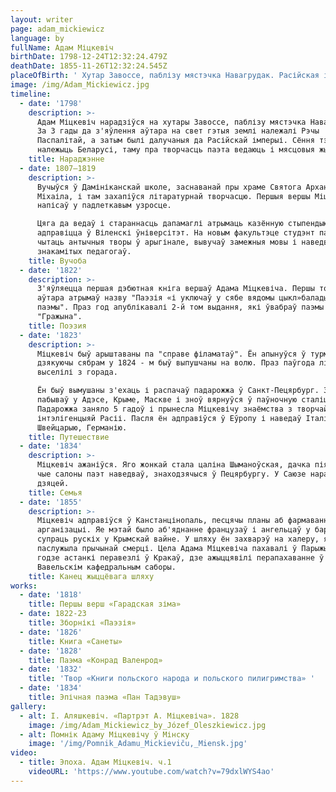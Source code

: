 ```yaml
---
layout: writer
page: adam_mickiewicz
language: by
fullName: Адам Міцкевіч
birthDate: 1798-12-24T12:32:24.479Z
deathDate: 1855-11-26T12:32:24.545Z
placeOfBirth: ' Хутар Завоссе, паблізу мястэчка Навагрудак. Расійская імперыя'
image: /img/Adam_Mickiewicz.jpg
timeline:
  - date: '1798'
    description: >-
      Адам Міцкевіч нарадзіўся на хутары Завоссе, паблізу мястэчка Навагрудак.
      За 3 гады да з'яўлення аўтара на свет гэтыя землі належалі Рэчы
      Паспалітай, а затым былі далучаныя да Расійскай імперыі. Сёння тэрыторыя
      належыць Беларусі, таму пра творчасць паэта ведаюць і мясцовыя жыхары.
    title: Нараджэнне
  - date: 1807—1819
    description: >-
      Вучыўся ў Дамініканскай школе, заснаванай пры храме Святога Архангела
      Міхаіла, і там захапіўся літаратурнай творчасцю. Першыя вершы Міцкевіч
      напісаў у падлеткавым узросце.

      Цяга да ведаў і стараннасць дапамаглі атрымаць казённую стыпендыю і
      адправіцца ў Віленскі ўніверсітэт. На новым факультэце студэнт пачаў
      чытаць антычныя творы ў арыгінале, вывучаў замежныя мовы і наведваў лекцыі
      знакамітых педагогаў.
    title: Вучоба
  - date: '1822'
    description: >-
      З'яўляецца першая дэбютная кніга вершаў Адама Міцкевіча. Першы том твораў
      аўтара атрымаў назву "Паэзія «і уключаў у сябе вядомы цыкл»балады і
      паэмы". Праз год апублікавалі 2-й том выдання, які ўвабраў паэмы "Дзяды»і
      "Гражына".
    title: Поэзия
  - date: '1823'
    description: >-
      Міцкевіч быў арыштаваны па "справе філаматаў". Ён апынуўся ў турме, але
      дзякуючы сябрам у 1824 - м быў выпушчаны на волю. Праз паўгода літаратара
      выселілі з горада. 

      Ён быў вымушаны з'ехаць і распачаў падарожжа ў Санкт-Пецярбург. Затым
      пабываў у Адэсе, Крыме, Маскве і зноў вярнуўся ў паўночную сталіцу.
      Падарожжа заняло 5 гадоў і прынесла Міцкевічу знаёмства з творчай
      інтэлігенцыяй Расіі. Пасля ён адправіўся ў Еўропу і наведаў Італію,
      Швейцарыю, Германію.
    title: Путешествие
  - date: '1834'
    description: >-
      Міцкевіч ажаніўся. Яго жонкай стала цаліна Шыманоўская, дачка піяністкі,
      чые салоны паэт наведваў, знаходзячыся ў Пецярбургу. У Саюзе нарадзіліся 6
      дзяцей.
    title: Семья
  - date: '1855'
    description: >-
      Міцкевіч адправіўся ў Канстанцінопаль, песцячы планы аб фармаванні новай
      арганізацыі. Яе мэтай было аб'яднанне французаў і ангельцаў у барацьбе
      супраць рускіх у Крымскай вайне. У шляху ён захварэў на халеру, якая і
      паслужыла прычынай смерці. Цела Адама Міцкевіча пахавалі ў Парыжы. У 1890
      годзе астанкі перавезлі ў Кракаў, дзе ажыццявілі перапахаванне ў
      Вавельскім кафедральным саборы.
    title: Канец жыццёвага шляху
works:
  - date: '1818'
    title: Першы верш «Гарадская зіма»
  - date: 1822-23
    title: Зборнікі «Паэзія»
  - date: '1826'
    title: Книга «Санеты»
  - date: '1828'
    title: Паэма «Конрад Валенрод»
  - date: '1832'
    title: 'Твор «Книги польского народа и польского пилигримства» '
  - date: '1834'
    title: Эпічная паэма «Пан Тадэвуш»
gallery:
  - alt: І. Аляшкевіч. «Партрэт А. Міцкевіча». 1828
    image: /img/Adam_Mickiewicz_by_Józef_Oleszkiewicz.jpg
  - alt: Помнік Адаму Міцкевічу ў Мінску
    image: '/img/Pomnik_Adamu_Mickieviču,_Miensk.jpg'
video:
  - title: Эпоха. Адам Міцкевіч. ч.1
    videoURL: 'https://www.youtube.com/watch?v=79dxlWYS4ao'
---
```


